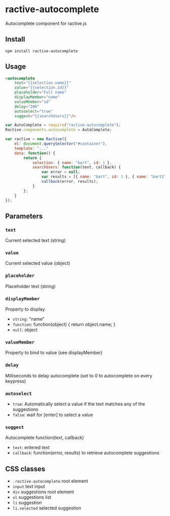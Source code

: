 # ractive-autocomplete

Autocomplete component for ractive.js

## Install

    npm install ractive-autocomplete

## Usage

```html
<autocomplete
    text="{{selection.name}}"
    value="{{selection.id}}"
    placeholder="Full name"
    displayMember="name"
    valueMember="id"
    delay="200"
    autoselect="true"
    suggest="{{searchUsers}}"/>
```

```javascript
var AutoComplete = require("ractive-autocomplete");
Ractive.components.autocomplete = AutoComplete;

var ractive = new Ractive({
    el: document.querySelector("#container"),
    template: "..."
    data: function() {
        return {
            selection: { name: "bart", id: 1 },
            searchUsers: function(text, callback) {
                var error = null;
                var results = [{ name: "bart", id: 1 }, { name: "bart2", id: 2 }];
                callback(error, results);
            }
        };
    }
});
```

## Parameters

### `text`

Current selected text (string)

### `value`

Current selected value (object)

### `placeholder`

Placeholder text (string)

### `displayMember`

Property to display.

- `string`: "name"
- `function`: function(object) { return object.name; }
- `null`: object

### `valueMember`

Property to bind to value (see displayMember)

### `delay`

Milliseconds to delay autocomplete (set to 0 to autocomplete on every keypress)

### `autoselect`

- `true`: Automatically select a value if the text matches any of the suggestions
- `false`: wait for [enter] to select a value

### `suggest`

Autocomplete function(text, callback)

- `text`: entered text
- `callback`: function(error, results) to retrieve autocomplete suggestions

## CSS classes

- `.ractive-autocomplete` root element
- `input` text input
- `div` suggestions root element
- `ul` suggestions list
- `li` suggestion
- `li.selected` selected suggestion
